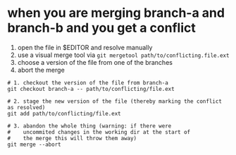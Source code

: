 # when you are merging branch-a and branch-b and you get a conflict

1. open the file in $EDITOR and resolve manually
1. use a visual merge tool via `git mergetool path/to/conflicting.file.ext`
1. choose a version of the file from one of the branches
1. abort the merge

```
# 1. checkout the version of the file from branch-a
git checkout branch-a -- path/to/conflicting/file.ext

# 2. stage the new version of the file (thereby marking the conflict as resolved)
git add path/to/conflicting/file.ext

# 3. abandon the whole thing (warning: if there were
#    uncommited changes in the working dir at the start of
#    the merge this will throw them away)
git merge --abort
```
